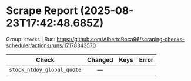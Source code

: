 # Scrape Report (2025-08-23T17:42:48.685Z)

Group: `stocks`  |  Run: https://github.com/AlbertoRoca96/scraping-checks-scheduler/actions/runs/17178343570

| Check | Changed | Keys | Error |
|---|:---:|:--|:--|
| `stock_ntdoy_global_quote` | — |  |  |
